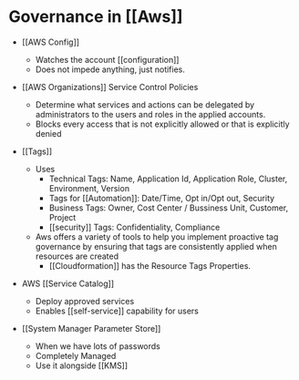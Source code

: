 # Governance in [[Aws]]

* [[AWS Config]]
  * Watches the account [[configuration]]
  * Does not impede anything, just notifies.  
* [[AWS Organizations]] Service Control Policies
  * Determine what services and actions can be delegated by administrators to the users and roles in the applied accounts.
  * Blocks every access that is not explicitly allowed or that is explicitly denied

* [[Tags]]
  * Uses
    * Technical Tags: Name, Application Id, Application Role, Cluster, Environment, Version
    * Tags for [[Automation]]: Date/Time, Opt in/Opt out, Security
    * Business Tags: Owner, Cost Center / Bussiness Unit, Customer, Project
    * [[security]] Tags: Confidentiality, Compliance
  * Aws offers a variety of tools to help you implement proactive tag governance by ensuring that tags are consistently applied when resources are created
    * [[Cloudformation]] has the Resource Tags Properties.

* AWS [[Service Catalog]]
  * Deploy approved services
  * Enables [[self-service]] capability for users
  
* [[System Manager Parameter Store]]
  * When we have lots of passwords
  * Completely Managed
  * Use it alongside [[KMS]]
